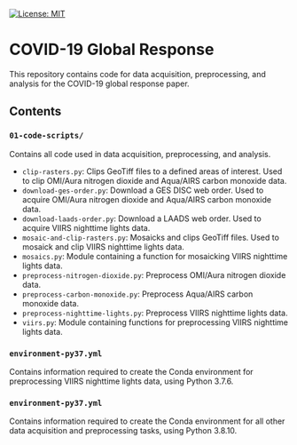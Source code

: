 [![License: MIT](https://img.shields.io/badge/License-MIT-yellow.svg)](https://opensource.org/licenses/MIT)

# COVID-19 Global Response

This repository contains code for data acquisition, preprocessing, and analysis for the COVID-19 global response paper.

## Contents

### `01-code-scripts/`

Contains all code used in data acquisition, preprocessing, and analysis.

* `clip-rasters.py`: Clips GeoTiff files to a defined areas of interest. Used to clip OMI/Aura nitrogen dioxide and Aqua/AIRS carbon monoxide data.
* `download-ges-order.py`: Download a GES DISC web order. Used to acquire OMI/Aura nitrogen dioxide and Aqua/AIRS carbon monoxide data.
* `download-laads-order.py`: Download a LAADS web order. Used to acquire VIIRS nighttime lights data.
* `mosaic-and-clip-rasters.py`: Mosaicks and clips GeoTiff files. Used to mosaick and clip VIIRS nighttime lights data.
* `mosaics.py`: Module containing a function for mosaicking VIIRS nighttime lights data.
* `preprocess-nitrogen-dioxide.py`: Preprocess OMI/Aura nitrogen dioxide data.
* `preprocess-carbon-monoxide.py`: Preprocess Aqua/AIRS carbon monoxide data.
* `preprocess-nighttime-lights.py`: Preprocess VIIRS nighttime lights data.
* `viirs.py`: Module containing functions for preprocessing VIIRS nighttime lights data.

### `environment-py37.yml`

Contains information required to create the Conda environment for preprocessing VIIRS nighttime lights data, using Python 3.7.6.

### `environment-py37.yml`

Contains information required to create the Conda environment for all other data acquisition and preprocessing tasks, using Python 3.8.10.
